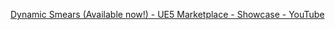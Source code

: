 
[Dynamic Smears (Available now!) - UE5 Marketplace - Showcase - YouTube](https://www.youtube.com/watch?v=XzRyrh7qTzM&t=5s)